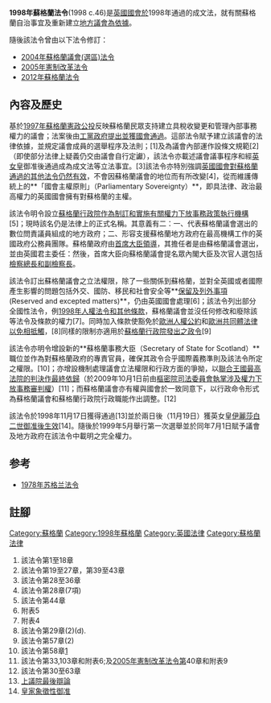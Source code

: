 **1998年蘇格蘭法令**(1998
c.46)是[英國國會於](https://zh.wikipedia.org/wiki/英國國會 "wikilink")1998年通過的成文法，就有關蘇格蘭自治事宜及重新建立[地方議會為依據](../Page/蘇格蘭議會.md "wikilink")。

隨後該法令曾由以下法令修訂：

  - [2004年蘇格蘭議會(選區)法令](https://zh.wikipedia.org/wiki/2004年蘇格蘭議會\(選區\)法令 "wikilink")
  - [2005年憲制改革法令](https://zh.wikipedia.org/wiki/2005年憲制改革法令 "wikilink")
  - [2012年蘇格蘭法令](https://zh.wikipedia.org/wiki/2012年蘇格蘭法令 "wikilink")

## 內容及歷史

基於[1997年蘇格蘭憲政公投](../Page/1997年蘇格蘭憲政公投.md "wikilink")反映蘇格蘭民眾支持建立具稅收變更和管理內部事務權力的議會；法案後由[工黨政府提出並獲](https://zh.wikipedia.org/wiki/工黨_\(英國\) "wikilink")[國會通過](https://zh.wikipedia.org/wiki/英國國會 "wikilink")。這部法令賦予建立該議會的法律依據，並規定議會成員的選舉程序及法則；\[1\]及為議會內部運作設條文規範\[2\]（即使部分法律上疑義仍交由議會自行定讞），該法令亦載述議會議事程序和經[英女皇](../Page/英女皇.md "wikilink")御准後通過成為成文法等立法事宜。\[3\]該法令亦特別強調[英國國會對蘇格蘭通過的其他法令仍然有效](https://zh.wikipedia.org/wiki/國會 "wikilink")，不會因蘇格蘭議會的地位而有所改變\[4\]，從而維護傳統上的**「國會主權原則」（Parliamentary
Sovereignty）**，即具法律、政治最高權力的英國國會擁有對蘇格蘭的主權。

該法令明令設立[蘇格蘭行政院作為制訂和實施有關權力下放事務政策執行機構](https://zh.wikipedia.org/wiki/蘇格蘭行政院 "wikilink")\[5\]；現時該名仍是法律上的正式名稱。其意義有二：一、代表蘇格蘭議會選出的數位問責議員組成的地方政府；二、形容支援蘇格蘭地方政府在最高機構工作的英國政府公務員團隊。蘇格蘭政府由[首席大臣領導](https://zh.wikipedia.org/wiki/蘇格蘭首席大臣 "wikilink")，其擔任者是由蘇格蘭議會選出，並由英國君主委任：然後，首席大臣向蘇格蘭議會提名眾內閣大臣及次官人選包括[檢察總長和](https://zh.wikipedia.org/wiki/蘇格蘭檢察總長 "wikilink")[副檢察長](https://zh.wikipedia.org/wiki/蘇格蘭副檢察長 "wikilink")。

該法令訂出蘇格蘭議會之立法權限，除了一些關係到蘇格蘭，並對全英國或者國際產生影響的問題包括外交、國防、移民和社會安全等**[保留及列外事項](../Page/保留及列外事項.md "wikilink")
(Reserved and excepted
matters)**，仍由英國國會處理\[6\]；該法令列出部分全國性法令，例[1998年人權法令和其他條款](https://zh.wikipedia.org/wiki/1998年人權法令 "wikilink")，蘇格蘭議會並沒任何修改和廢除該等法令及條款的權力\[7\]。同時加入條款使豁免於[歐洲人權公約](../Page/歐洲人權公約.md "wikilink")和[歐洲共同體法律以免相抵觸](https://zh.wikipedia.org/wiki/歐洲共同體 "wikilink")，\[8\]同樣的限制亦適用於[蘇格蘭行政院發出之政令](https://zh.wikipedia.org/wiki/蘇格蘭行政院 "wikilink")\[9\]

該法令亦明令增設新的**蘇格蘭事務大臣（Secretary of State for
Scotland）**職位並作為對蘇格蘭政府的專責官員，確保其政令合乎國際義務準則及該法令所定之權限。\[10\]；亦增設機制處理議會立法權限和行政方面的爭拗，以[聯合王國最高法院的判決作最終依歸](https://zh.wikipedia.org/wiki/聯合王國最高法院 "wikilink")（於2009年10月1日前由[樞密院司法委員會執掌涉及權力下放事務審判權](https://zh.wikipedia.org/wiki/樞密院司法委員會 "wikilink")）\[11\]；而蘇格蘭議會亦有權與國會於一致同意下，以行政命令形式為蘇格蘭議會和蘇格蘭行政院行政職能作出調整。\[12\]

該法令於1998年11月17日獲得通過\[13\]並於兩日後（11月19日）獲英女皇[伊麗莎白二世御准後生效](https://zh.wikipedia.org/wiki/伊麗莎白二世 "wikilink")\[14\]。隨後於1999年5月舉行第一次選舉並於同年7月1日賦予議會及地方政府在該法令中載明之完全權力。

## 参考

  - [1978年苏格兰法令](https://zh.wikipedia.org/wiki/1978年苏格兰法令 "wikilink")

## 註腳

[Category:蘇格蘭](https://zh.wikipedia.org/wiki/Category:蘇格蘭 "wikilink")
[Category:1998年蘇格蘭](https://zh.wikipedia.org/wiki/Category:1998年蘇格蘭 "wikilink")
[Category:英國法律](https://zh.wikipedia.org/wiki/Category:英國法律 "wikilink")
[Category:蘇格蘭法律](https://zh.wikipedia.org/wiki/Category:蘇格蘭法律 "wikilink")

1.  該法令第1至18章
2.  該法令第19至27章，第39至43章
3.  該法令第28至36章
4.  該法令第28章(7項)
5.  該法令第44章
6.  附表5
7.  附表4
8.  該法令第29章(2)(d).
9.  該法令第57章(2)
10. 該法令第58章[1](http://www.legislation.gov.uk/ukpga/1998/46/section/58)
11. 該法令第33,103章和附表6;及[2005年憲制改革法令第](https://zh.wikipedia.org/wiki/2005年憲制改革法令 "wikilink")40章和附表9
12. 該法令第30至63章
13. [上議院最後辯論](http://www.publications.parliament.uk/pa/ld199798/ldhansrd/vo981117/text/81117-20.htm#81117-20_head0)
14. [皇家象徵性御准](http://www.publications.parliament.uk/pa/cm199798/cmhansrd/vo981119/debtext/81119-05.htm#81119-05_head1)